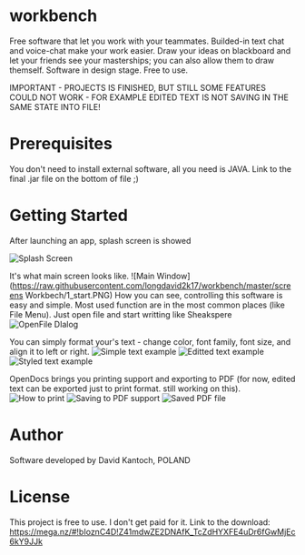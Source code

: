 # workbench
Free software that let you work with your teammates. Builded-in text chat and voice-chat make your work easier. Draw your ideas on blackboard and let your friends see your masterships; you can also allow them to draw themself. Software in design stage. Free to use.

IMPORTANT - PROJECTS IS FINISHED, BUT STILL SOME FEATURES COULD NOT WORK - FOR EXAMPLE EDITED TEXT IS NOT SAVING IN THE SAME STATE INTO FILE!

# Prerequisites
You don't need to install external software, all you need is JAVA. Link to the final .jar file on the bottom of file ;)

# Getting Started
After launching an app, splash screen is showed


![Splash Screen](https://raw.githubusercontent.com/longdavid2k17/opendocs/master/Screenshots/splashScreen.PNG)



It's what main screen looks like.
![Main Window](https://raw.githubusercontent.com/longdavid2k17/workbench/master/screens Workbech/1_start.PNG)
How you can see, controlling this software is easy and simple. Most used function are in the most common places (like File Menu).
Just open file and start writting like Sheakspere
![OpenFile DIalog](https://raw.githubusercontent.com/longdavid2k17/opendocs/master/Screenshots/openDialog.PNG)

You can simply format your's text - change color, font family, font size, and align it to left or right.
![Simple text example](https://raw.githubusercontent.com/longdavid2k17/opendocs/master/Screenshots/simpleText.PNG)
![Editted text example](https://raw.githubusercontent.com/longdavid2k17/opendocs/master/Screenshots/edditedText.PNG)
![Styled text example](https://raw.githubusercontent.com/longdavid2k17/opendocs/master/Screenshots/styledText.PNG)

OpenDocs brings you printing support and exporting to PDF (for now, edited text can be exported just to print format. still working on this).
![How to print](https://raw.githubusercontent.com/longdavid2k17/opendocs/master/Screenshots/printingOption.PNG)
![Saving to PDF support](https://raw.githubusercontent.com/longdavid2k17/opendocs/master/Screenshots/savingAsPDF.PNG)
![Saved PDF file](https://raw.githubusercontent.com/longdavid2k17/opendocs/master/Screenshots/savedPDF.PNG)

# Author
Software developed by David Kantoch, POLAND

# License
This project is free to use. I don't get paid for it.
Link to the download: https://mega.nz/#!bIoznC4D!Z41mdwZE2DNAfK_TcZdHYXFE4uDr6fGwMjEc6kY9JJk

